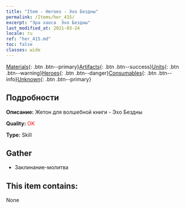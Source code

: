 ```yaml
---
title: "Item - Heroes - Эхо Бездны"
permalink: /Items/her_415/
excerpt: "Эра хаоса  Эхо Бездны"
last_modified_at: 2021-03-24
locale: ru
ref: "her_415.md"
toc: false
classes: wide
---
```

 [Materials](/ru/Items/){: .btn .btn--primary}[Artifacts](/ru/Items/Artifacts/){: .btn .btn--success}[Units](/ru/Items/Units/){: .btn .btn--warning}[Heroes](/ru/Items/Heroes/){: .btn .btn--danger}[Consumables](/ru/Items/Consumables/){: .btn .btn--info}[Unknown](/ru/Items/Unknown/){: .btn .btn--primary}

## Подробности
 **Описание:** Жетон для волшебной книги - Эхо Бездны

 **Quality:** <span style="color: #FF0000">OK</span>

 **Type:** Skill

## Gather

*    Заклинание-молитва 

## This item contains:

  None


